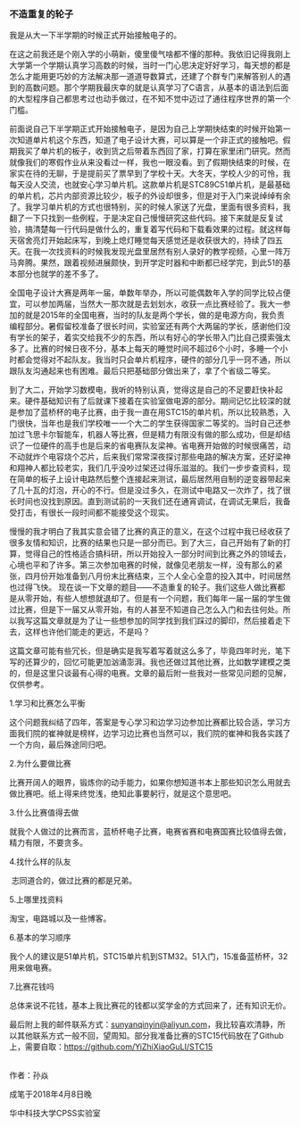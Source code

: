 ### 不造重复的轮子

我是从大一下半学期的时候正式开始接触电子的。

在这之前我还是个刚入学的小萌新，傻里傻气啥都不懂的那种。我依旧记得我刚上大学第一个学期认真学习高数的时候，当时一门心思决定好好学习，每天想的都是怎么才能用更巧妙的方法解决那一道道导数算式，还建了个群专门来解答别人的遇到的高数问题。那个学期我最庆幸的就是认真学习了C语言，从基本的语法到后面的大型程序自己都思考过也动手做过，在不知不觉中迈过了通往程序世界的第一个门槛。

前面说自己下半学期正式开始接触电子，是因为自己上学期快结束的时候开始第一次知道单片机这个东西，知道了电子设计大赛，可以算是一个非正式的接触吧。假期我买了单片机的板子，收到货之后带着东西回了家，打算在家里闭门研究。然而就像我们的寒假作业从来没看过一样，我也一眼没看。到了假期快结束的时候，在家实在待的无聊，于是提前买了票早到了学校十天。大冬天，学校人少的可怜，我每天没人交流，也就安心学习单片机。这款单片机是STC89C51单片机，是最基础的单片机，芯片内部资源比较少，板子的外设却很多，但是对于入门来说绰绰有余了。我学习单片机的方式也很特别，买的时候人家送了光盘，里面有很多资料，我翻了一下只找到一些例程，于是决定自己慢慢研究这些代码。接下来就是反复试验，搞清楚每一行代码是做什么的，重复着写代码和下载看效果的过程。就这样每天宿舍亮灯开始起床写，到晚上熄灯睡觉每天感觉还是收获很大的，持续了四五天。在我一次找资料的时候我发现光盘里居然有别人录好的教学视频，心里一阵万马奔腾。果然，跟着视频进展颇快，到开学定时器和中断都已经学完，到此51的基本部分也就学的差不多了。

全国电子设计大赛是两年一届，单数年举办，所以可能偶数年入学的同学比较占便宜，可以参加两届，当然大一那次就是去划划水，收获一点比赛经验了。我大一参加的就是2015年的全国电赛，当时的队友是两个学长，做的是电源方向，我负责编程部分。暑假留校准备了很长时间，实验室还有两个大两届的学长，感谢他们没有学长的架子，着实交给我不少的东西，所以有好心的学长带入门比自己摸索强太多了。比赛的时候日夜不分，基本上每天的睡觉时间不超过6个小时，多睡一个小时都会觉得对不起队友。我当时只会单片机程序，硬件的部分几乎一窍不通，所以跟队友沟通起来也有困难。最后只把基础部分做出来了，拿了个省级二等奖。

到了大二，开始学习数模电，我听的特别认真，觉得这是自己的不足要赶快补起来。硬件基础知识有了后就课下接着在实验室做电源的部分。期间记忆比较深的就是参加了蓝桥杯的电子比赛，由于我一直在用STC15的单片机，所以比较熟悉，入门很快，当年也是我们学校唯一一个大二的学生获得国家二等奖的。当时自己还参加过飞思卡尔智能车，机器人等比赛，但是精力有限没有做的那么成功，但是却结识了一位硬件的高手也是后来的省电赛队友梁神。省电赛开始做的时候很痛苦，动不动就炸个电容烧个芯片，后来我们常常深夜探讨那些电路的解决方案，还好梁神和翔神人都比较老实，我们几乎没吵过架还过得乐滋滋的。我们一步步查资料，现在简单的板子上设计电路然后整个连接起来测试，最后居然用自制的逆变器带起来了几十瓦的灯泡，开心的不行。但是没过多久，在测试中电路又一次炸了，找了很长时间也没找到原因。直到测试前的一天我们还在通宵调试，在调试无果后，我备受打击，有很长一段时间都不能接受这个现实。

慢慢的我才明白了我其实意会错了比赛的真正的意义，在这个过程中我已经收获了很多友情和知识，比赛的结果也只是一部分而已。到了大三，自己开始有了新的打算，觉得自己的性格适合搞科研，所以开始投入一部分时间到比赛之外的领域去，心境也平和了许多。第三次参加电赛的时候，就像见老朋友一样，没有那么的紧张，四月份开始准备到八月份末比赛结束，三个人全心全意的投入其中，时间居然也过得飞快。
现在谈一下文章的题目——不造重复的轮子。我们这些人做比赛都是从零开始，有些人想想就退却了。但是有一个问题，我们每年一届一届的学生做过比赛，但是下一届又从零开始，有的人甚至不知道自己怎么入门和去往何处。所以我写这篇文章就是为了让一些想参加的同学找到我们踩过的脚印，然后接着走下去，这样也许他们能走的更远，不是吗？

这篇文章可能有些冗长，但是确实是我写着写着就这么多了，毕竟四年时光，笔下写的还算少的，回忆可能更加汹涌澎湃。我也还做过其他比赛，比如数学建模之类的，但是这里只谈最有心得的电赛。文章的最后附一些我对一些常见问题的见解，仅供参考。

1.学习和比赛怎么平衡

这个问题我纠结了四年，答案是专心学习和边学习边参加比赛都比较合适，学习方面我们院的崔神就是榜样，边学习边比赛也当然可以，我们院的崔神和我各实践了一个方向，最后殊途同归吧。

2.为什么要做比赛

​    比赛开阔人的眼界，锻炼你的动手能力，如果你想知道书本上那些知识怎么用就去做比赛吧。纸上得来终觉浅，绝知此事要躬行，就是这个意思吧。

3.什么比赛值得去做

 就我个人做过的比赛而言，蓝桥杯电子比赛，电赛省赛和电赛国赛比较值得去做，精力有限，不要贪多。

4.找什么样的队友

​    志同道合的，做过比赛的都是兄弟。

5.上哪里找资料

淘宝，电路城以及一些博客。

6.基本的学习顺序

我个人的建议是51单片机，STC15单片机到STM32。51入门，15准备蓝桥杯，32用来做电赛。

7.比赛花钱吗


总体来说不花钱，基本上我比赛花的钱都以奖学金的方式回来了，还有知识无价。

最后附上我的邮件联系方式：sunyanqinyin@aliyun.com，我比较喜欢清静，所以其他联系方式一般不回，望周知。部分我准备比赛的STC15代码放在了Github上，需要自取：https://github.com/YiZhiXiaoGuLI/STC15
                            
​                                              
作者：孙焱

成笔于2018年4月8日晚

华中科技大学CPSS实验室 